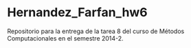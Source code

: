 Hernandez_Farfan_hw6
====================

Repositorio para la entrega de la tarea 8 del curso de Métodos Computacionales en el semestre 2014-2.
